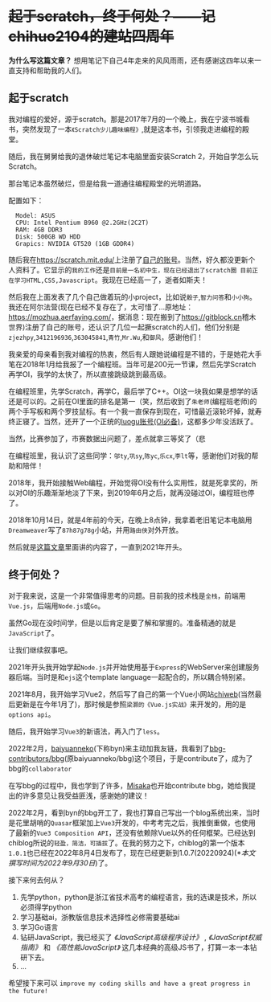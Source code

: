 # ~~起于scratch，终于何处？——记chihuo2104的建站四周年~~

**为什么写这篇文章？** 想用笔记下自己4年走来的风风雨雨，还有感谢这四年以来一直支持和帮助我的人们。

## 起于scratch

我对编程的爱好，源于scratch。那是2017年7月的一个晚上，我在宁波书城看书，突然发现了一本`《Scratch少儿趣味编程》`,就是这本书，引领我走进编程的殿堂。

随后，我在舅舅给我的退休破烂笔记本电脑里面安装Scratch 2，开始自学怎么玩Scratch。

那台笔记本虽然破烂，但是给我一道通往编程殿堂的光明道路。

配置如下：

```
  Model: ASUS
  CPU: Intel Pentium B960 @2.2GHz(2C2T)
  RAM: 4GB DDR3
  Disk: 500GB WD HDD
  Grapics: NVIDIA GT520 (1GB GDDR4)
```

随后我在<https://scratch.mit.edu/>上注册了[自己的账号](https://scratch.mit.edu/users/chihuoqwefengmi13/)。当然，好久都没更新个人资料了。它显示的`我的工作`还是`目前是一名初中生，现在已经退出了scratch圈
目前正在学习HTML,CSS,Javascript`。我现在已经高一了，逝者如斯夫！

然后我在上面发表了几个自己做着玩的小project，比如说`骰子`,`智力问答`和`小小狗`。我还在阿尔法营(现在已经不复存在了，太可惜了...原地址：<https://mozhua.aerfaying.com/>，据消息：现在搬到了<https://gitblock.cn>稽木世界)注册了自己的账号，还认识了几位一起撅scratch的人们，他们分别是`zjezhpy`,`3412196936`,`363045841`,`青竹`,`Mr.Wu`,和`御风`，感谢他们！

我亲爱的母亲看到我对编程的热衷，然后有人跟她说编程是不错的，于是她花大手笔在2018年1月给我报了一个编程班。当年可是200元一节课，然后先学Scratch再学OI，我学的太快了，所以直接跳级跳到最高级。

在编程班里，先学Scratch，再学C，最后学了C++。OI这一块我如果是想学的话还是可以的。之前在OI里面的排名是第一（笑，然后收到了`朱老师`(编程班老师)的两个手写板和两个罗技鼠标。有一个我一直保存到现在，可惜最近滚轮坏掉，就寿终正寝了。当然，还开了一个正统的[luogu账号(OI必备)](https://www.luogu.com.cn/user/86695)，这都多少年没活跃了。

当然，比赛参加了，市赛数据出问题了，差点就拿三等奖了（悲

在编程班里，我认识了这些同学：`邬ty`,`巩sy`,`陈yc`,`乐cx`,`李lt`等，感谢他们对我的帮助和陪伴！

2018年，我开始接触Web编程，开始觉得OI没有什么实用性，就是死拿奖的，所以对OI的乐趣渐渐地淡了下来，到2019年6月之后，就再没碰过OI，编程班也停了。

2018年10月14日，就是4年前的今天，在晚上8点钟，我拿着老旧笔记本电脑用`Dreamweaver`写了`87h87g78g`小站，并用`路由侠`对外开放。

然后就是[这篇文章](https://chihuo2104.prose.sh/202102141909.website)里面讲的内容了，一直到2021年开头。

## 终于何处？

对于我来说，这是一个非常值得思考的问题。目前我的技术栈是`全栈`，前端用`Vue.js`，后端用`Node.js`或`Go`。

虽然Go现在没时间学，但是以后肯定是要了解和掌握的。准备精通的就是`JavaScript`了。

让我们继续叙事吧。

2021年开头我开始学起`Node.js`并开始使用基于`Express`的WebServer来创建服务器后端。当时是和`ejs`这个template language一起配合的，所以耦合特别紧。

2021年8月，我开始学习Vue2，然后写了自己的第一个Vue小网站[chiweb](https://github.com/chi-net/chiweb)(当然最后更新是在今年1月了)，那时候是参照`梁灏的《Vue.js实战》`来开发的，用的是`options api`。

随后，我开始学习`Vue3`的新语法，再入门了`less`。

2022年2月，[baiyuanneko](https://i.nekomoe.xyz/)(下称byn)来主动加我友链，我看到了[bbg-contributors/bbg](https://github.com/bbg-contributors/bbg/)(原baiyuanneko/bbg)这个项目，于是contribute了，成为了bbg的`collaborator`

在写bbg的过程中，我也学到了许多，[Misaka](https://i.atri.tk/)也开始contribute bbg，她给我提出的许多意见让我受益匪浅，感谢她的建议！

2022年2月，看到byn的bbg开工了，我也打算自己写出一个blog系统出来，当时是花里胡哨的`Quasar`框架加上`Vue3`开发的，中考考完之后，我推倒重做，也使用了最新的`Vue3 Composition API`，还没有依赖除Vue以外的任何框架。已经达到chiblog所说的`轻盈，简洁，可插拔`了。在我的努力之下，chiblog的第一个版本`1.0.1`也已经在2022年8月4日发布了，现在已经更新到1.0.7(20220924)(**本文撰写时间为2022年9月30日*)了。

接下来何去何从？

1. 先学python，python是浙江省技术高考的编程语言，我的选课是技术，所以必须得学python
2. 学习基础ai，浙教版信息技术选择性必修需要基础ai
3. 学习Go语言
4. 钻研JavaScript，我已经买了 *《JavaScript高级程序设计》* , *《JavaScript权威指南》* 和 *《高性能JavaScript》* 这几本经典的高级JS书了，打算一本一本钻研下去。
5. ...

希望接下来可以 `improve my coding skills and have a great progress in the future!`
